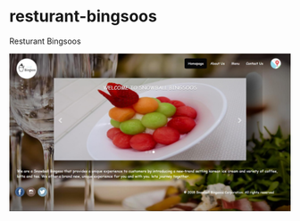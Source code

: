 # resturant-bingsoos
Resturant Bingsoos

<img src="https://raw.githubusercontent.com/gkannan1989/resturant-bingsoos/master/images/bogsoo.jpg" />
